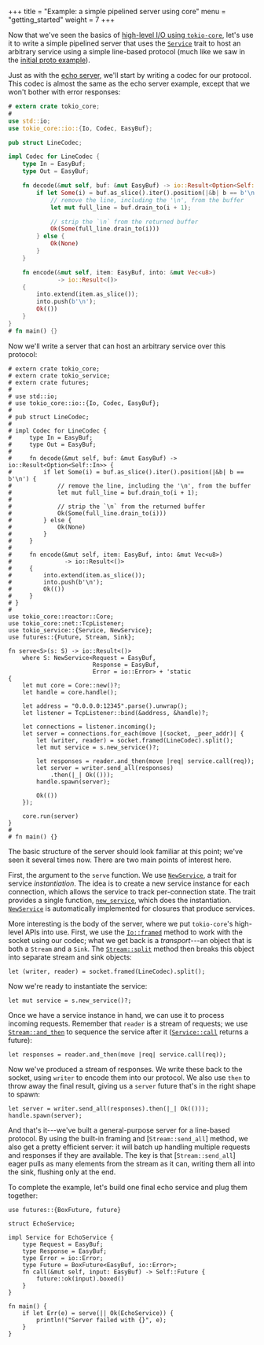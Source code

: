 +++
title = "Example: a simple pipelined server using core"
menu = "getting_started"
weight = 7
+++

Now that we've seen the basics of [high-level I/O using `tokio-core`](../core),
let's use it to write a simple pipelined server that uses the [`Service`] trait
to host an arbitrary service using a simple line-based protocol (much like we
saw in the [initial proto example](../simple-server)).

Just as with the [echo server](../simple-server), we'll start by writing a codec
for our protocol. This codec is almost the same as the echo server example,
except that we won't bother with error responses:

```rust
# extern crate tokio_core;
#
use std::io;
use tokio_core::io::{Io, Codec, EasyBuf};

pub struct LineCodec;

impl Codec for LineCodec {
    type In = EasyBuf;
    type Out = EasyBuf;

    fn decode(&mut self, buf: &mut EasyBuf) -> io::Result<Option<Self::In>> {
        if let Some(i) = buf.as_slice().iter().position(|&b| b == b'\n') {
            // remove the line, including the '\n', from the buffer
            let mut full_line = buf.drain_to(i + 1);

            // strip the `\n` from the returned buffer
            Ok(Some(full_line.drain_to(i)))
        } else {
            Ok(None)
        }
    }

    fn encode(&mut self, item: EasyBuf, into: &mut Vec<u8>)
              -> io::Result<()>
    {
        into.extend(item.as_slice());
        into.push(b'\n');
        Ok(())
    }
}
# fn main() {}
```

Now we'll write a server that can host an arbitrary service over this protocol:

```rust,no_run
# extern crate tokio_core;
# extern crate tokio_service;
# extern crate futures;
#
# use std::io;
# use tokio_core::io::{Io, Codec, EasyBuf};
#
# pub struct LineCodec;
#
# impl Codec for LineCodec {
#     type In = EasyBuf;
#     type Out = EasyBuf;
#
#     fn decode(&mut self, buf: &mut EasyBuf) -> io::Result<Option<Self::In>> {
#         if let Some(i) = buf.as_slice().iter().position(|&b| b == b'\n') {
#             // remove the line, including the '\n', from the buffer
#             let mut full_line = buf.drain_to(i + 1);
#
#             // strip the `\n` from the returned buffer
#             Ok(Some(full_line.drain_to(i)))
#         } else {
#             Ok(None)
#         }
#     }
#
#     fn encode(&mut self, item: EasyBuf, into: &mut Vec<u8>)
#               -> io::Result<()>
#     {
#         into.extend(item.as_slice());
#         into.push(b'\n');
#         Ok(())
#     }
# }
#
use tokio_core::reactor::Core;
use tokio_core::net::TcpListener;
use tokio_service::{Service, NewService};
use futures::{Future, Stream, Sink};

fn serve<S>(s: S) -> io::Result<()>
    where S: NewService<Request = EasyBuf,
                        Response = EasyBuf,
                        Error = io::Error> + 'static
{
    let mut core = Core::new()?;
    let handle = core.handle();

    let address = "0.0.0.0:12345".parse().unwrap();
    let listener = TcpListener::bind(&address, &handle)?;

    let connections = listener.incoming();
    let server = connections.for_each(move |(socket, _peer_addr)| {
        let (writer, reader) = socket.framed(LineCodec).split();
        let mut service = s.new_service()?;

        let responses = reader.and_then(move |req| service.call(req));
        let server = writer.send_all(responses)
            .then(|_| Ok(()));
        handle.spawn(server);

        Ok(())
    });

    core.run(server)
}
#
# fn main() {}
```

The basic structure of the server should look familiar at this point; we've seen
it several times now. There are two main points of interest here.

[`Service`]: https://tokio-rs.github.io/tokio-service/tokio_service/trait.Service.html
[`NewService`]: https://tokio-rs.github.io/tokio-service/tokio_service/trait.NewService.html

First, the argument to the `serve` function. We use [`NewService`], a trait for
service *instantiation*. The idea is to create a new service instance for each
connection, which allows the service to track per-connection state. The trait
provides a single function, [`new_service`], which does the
instantiation. [`NewService`] is automatically implemented for closures that
produce services.

[`new_service`]: https://tokio-rs.github.io/tokio-service/tokio_service/trait.NewService.html#tymethod.new_service

More interesting is the body of the server, where we put `tokio-core`'s
high-level APIs into use. First, we use the [`Io::framed`] method to work with
the socket using our codec; what we get back is a *transport*---an object that
is both a `Stream` and a `Sink`. The [`Stream::split`] method then breaks this
object into separate stream and sink objects:

[`Io::framed`]: https://docs.rs/tokio-core/0.1/tokio_core/io/trait.Io.html#method.framed
[`Stream::split`]: https://docs.rs/futures/0.1/futures/stream/trait.Stream.html#method.split

```rust,ignore
let (writer, reader) = socket.framed(LineCodec).split();
```

Now we're ready to instantiate the service:

```rust,ignore
let mut service = s.new_service()?;
```

Once we have a service instance in hand, we can use it to process incoming
requests. Remember that `reader` is a stream of requests; we use
[`Stream::and_then`] to sequence the service after it ([`Service::call`] returns a future):

```rust,ignore
let responses = reader.and_then(move |req| service.call(req));
```

[`Stream::and_then`]: https://docs.rs/futures/0.1/futures/stream/trait.Stream.html#method.and_then
[`Service::call`]: https://tokio-rs.github.io/tokio-service/tokio_service/trait.Service.html#tymethod.call

Now we've produced a stream of responses. We write these back to the socket,
using `writer` to encode them into our protocol. We also use `then` to throw
away the final result, giving us a `server` future that's in the right shape to spawn:

```rust,ignore
let server = writer.send_all(responses).then(|_| Ok(()));
handle.spawn(server);
```

And that's it---we've built a general-purpose server for a line-based
protocol. By using the built-in framing and [`Stream::send_all`] method, we also
get a pretty efficient server: it will batch up handling multiple requests and
responses if they are available. The key is that [`Stream::send_all`] eager
pulls as many elements from the stream as it can, writing them all into the
sink, flushing only at the end.

[`Stream::and_then`]: https://docs.rs/futures/0.1/futures/stream/trait.Stream.html#method.send_all

To complete the example, let's build one final echo service and plug them together:

```rust,ignore
use futures::{BoxFuture, future}

struct EchoService;

impl Service for EchoService {
    type Request = EasyBuf;
    type Response = EasyBuf;
    type Error = io::Error;
    type Future = BoxFuture<EasyBuf, io::Error>;
    fn call(&mut self, input: EasyBuf) -> Self::Future {
        future::ok(input).boxed()
    }
}

fn main() {
    if let Err(e) = serve(|| Ok(EchoService)) {
        println!("Server failed with {}", e);
    }
}
```
